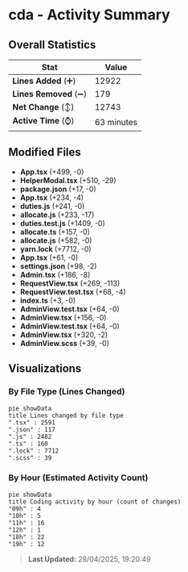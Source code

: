 # cda - Activity Summary 

## Overall Statistics

| Stat                   | Value                                                             |
| ---------------------- | ----------------------------------------------------------------- |
| **Lines Added** (➕)   | 12922                                          |
| **Lines Removed** (➖) | 179                                        |
| **Net Change** (↕)    | 12743                |
| **Active Time** (⌚)   | 63 minutes |


## Modified Files
- **App.tsx** (+499, -0)
- **HelperModal.tsx** (+510, -29)
- **package.json** (+17, -0)
- **App.tsx** (+234, -4)
- **duties.js** (+241, -0)
- **allocate.js** (+233, -17)
- **duties.test.js** (+1409, -0)
- **allocate.ts** (+157, -0)
- **allocate.js** (+582, -0)
- **yarn.lock** (+7712, -0)
- **App.tsx** (+61, -0)
- **settings.json** (+98, -2)
- **Admin.tsx** (+186, -8)
- **RequestView.tsx** (+269, -113)
- **RequestView.test.tsx** (+68, -4)
- **index.ts** (+3, -0)
- **AdminView.test.tsx** (+64, -0)
- **AdminView.tsx** (+156, -0)
- **AdminView.test.tsx** (+64, -0)
- **AdminView.tsx** (+320, -2)
- **AdminView.scss** (+39, -0)

## Visualizations

### By File Type (Lines Changed)

```mermaid
pie showData
title Lines changed by file type
".tsx" : 2591
".json" : 117
".js" : 2482
".ts" : 160
".lock" : 7712
".scss" : 39
```

### By Hour (Estimated Activity Count)

```mermaid
pie showData
title Coding activity by hour (count of changes)
"09h" : 4
"10h" : 5
"11h" : 16
"12h" : 1
"18h" : 22
"19h" : 12
```


> **Last Updated:** 28/04/2025, 19:20:49